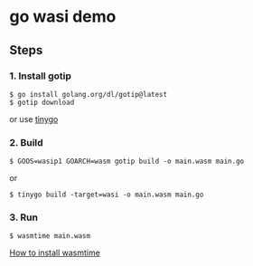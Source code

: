 # go wasi demo

## Steps

### 1. Install gotip
```
$ go install golang.org/dl/gotip@latest
$ gotip download
```

or use [tinygo](https://tinygo.org/)

### 2. Build
```
$ GOOS=wasip1 GOARCH=wasm gotip build -o main.wasm main.go
```

or
```
$ tinygo build -target=wasi -o main.wasm main.go
```

### 3. Run
```
$ wasmtime main.wasm
```

[How to install wasmtime](https://wasmtime.dev/)
